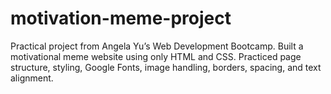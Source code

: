 # motivation-meme-project
Practical project from Angela Yu’s Web Development Bootcamp. Built a motivational meme website using only HTML and CSS. Practiced page structure, styling, Google Fonts, image handling, borders, spacing, and text alignment.
